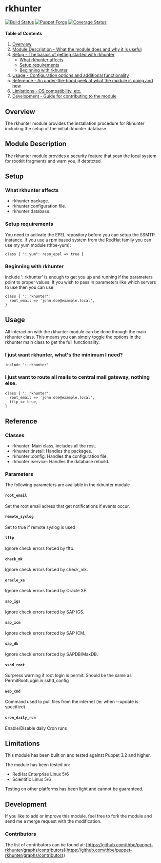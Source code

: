# rkhunter

[![Build Status](https://travis-ci.org/thbe/puppet-rkhunter.png?branch=master)](https://travis-ci.org/thbe/puppet-rkhunter)
[![Puppet Forge](https://img.shields.io/puppetforge/v/thbe/rkhunter.svg)](https://forge.puppetlabs.com/thbe/rkhunter)
[![Coverage Status](https://coveralls.io/repos/thbe/puppet-rkhunter/badge.svg?branch=master&service=github)](https://coveralls.io/github/thbe/puppet-rkhunter?branch=master)

#### Table of Contents

1. [Overview](#overview)
2. [Module Description - What the module does and why it is useful](#module-description)
3. [Setup - The basics of getting started with rkhunter](#setup)
    * [What rkhunter affects](#what-rkhunter-affects)
    * [Setup requirements](#setup-requirements)
    * [Beginning with rkhunter](#beginning-with-rkhunter)
4. [Usage - Configuration options and additional functionality](#usage)
5. [Reference - An under-the-hood peek at what the module is doing and how](#reference)
5. [Limitations - OS compatibility, etc.](#limitations)
6. [Development - Guide for contributing to the module](#development)


## Overview

The rkhunter module provides the installation procedure for Rkhunter including the setup of
the initial rkhunter database.

## Module Description

The rkhunter module provides a security feature that scan the local system for
rootkit fragments and warn you, if detetcted.


## Setup

### What rkhunter affects

* rkhunter package.
* rkhunter configuration file.
* rkhunter database.

### Setup requirements

You need to activate the EPEL repository before you can setup the SSMTP instance.
If you use a rpm based system from the RedHat family you can use my yum module (thbe-yum):

```puppet
class { "::yum": repo_epel => true }
```

### Beginning with rkhunter

include '::rkhunter' is enough to get you up and running if the parameters point to
proper values. If you wish to pass in parameters like which servers to use then you
can use:

```puppet
class { '::rkhunter':
  root_email => 'john.doe@example.local',
}
```

## Usage

All interaction with the rkhunter module can be done through the main rkhunter class.
This means you can simply toggle the options in the rkhunter main class to get the full
functionality.

### I just want rkhunter, what's the minimum I need?

```puppet
include '::rkhunter'
```

### I just want to route all mails to central mail gateway, nothing else.

```puppet
class { '::rkhunter':
  root_email => 'john.doe@example.local',
  tftp => true,
}
```

## Reference

### Classes

* rkhunter: Main class, includes all the rest.
* rkhunter::install: Handles the packages.
* rkhunter::config: Handles the configuration file.
* rkhunter::service: Handles the database rebuild.

### Parameters

The following parameters are available in the rkhunter module

#### `root_email`

Set the root email adress that get notifications if events occur.

#### `remote_syslog`
Set to true if remote syslog is used

#### `tftp`

Ignore check errors forced by tftp.

#### `check_mk`

Ignore check errors forced by check_mk.

#### `oracle_xe`

Ignore check errors forced by Oracle XE.

#### `sap_igs`

Ignore check errors forced by SAP IGS.

#### `sap_icm`

Ignore check errors forced by SAP ICM.

#### `sap_db`

Ignore check errors forced by SAPDB/MaxDB.

#### `sshd_root`

Surpress warning if root login is permit.
Should be the same as PermitRootLogin in sshd_config

#### `web_cmd`

Command used to pull files from the internet (ie: when --update is specified)

#### `cron_daily_run`

Enable/Disable daily Cron runs

## Limitations

This module has been built on and tested against Puppet 3.2 and higher.

The module has been tested on:

* RedHat Enterprise Linux 5/6
* Scientific Linux 5/6

Testing on other platforms has been light and cannot be guaranteed.

## Development

If you like to add or improve this module, feel free to fork the module and send
me a merge request with the modification.

### Contributors

The list of contributors can be found at: [https://github.com/thbe/puppet-rkhunter/graphs/contributors](https://github.com/thbe/puppet-rkhunter/graphs/contributors)
